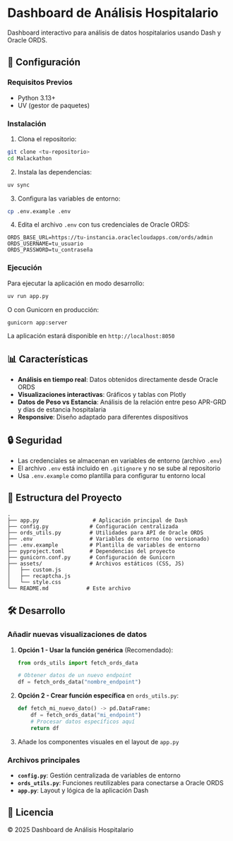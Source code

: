 # Dashboard de Análisis Hospitalario

Dashboard interactivo para análisis de datos hospitalarios usando Dash y Oracle ORDS.

## 🚀 Configuración

### Requisitos Previos
- Python 3.13+
- UV (gestor de paquetes)

### Instalación

1. Clona el repositorio:
```bash
git clone <tu-repositorio>
cd Malackathon
```

2. Instala las dependencias:
```bash
uv sync
```

3. Configura las variables de entorno:
```bash
cp .env.example .env
```

4. Edita el archivo `.env` con tus credenciales de Oracle ORDS:
```env
ORDS_BASE_URL=https://tu-instancia.oraclecloudapps.com/ords/admin
ORDS_USERNAME=tu_usuario
ORDS_PASSWORD=tu_contraseña
```

### Ejecución

Para ejecutar la aplicación en modo desarrollo:
```bash
uv run app.py
```

O con Gunicorn en producción:
```bash
gunicorn app:server
```

La aplicación estará disponible en `http://localhost:8050`

## 📊 Características

- **Análisis en tiempo real**: Datos obtenidos directamente desde Oracle ORDS
- **Visualizaciones interactivas**: Gráficos y tablas con Plotly
- **Datos de Peso vs Estancia**: Análisis de la relación entre peso APR-GRD y días de estancia hospitalaria
- **Responsive**: Diseño adaptado para diferentes dispositivos

## 🔒 Seguridad

- Las credenciales se almacenan en variables de entorno (archivo `.env`)
- El archivo `.env` está incluido en `.gitignore` y no se sube al repositorio
- Usa `.env.example` como plantilla para configurar tu entorno local

## 📁 Estructura del Proyecto

```
.
├── app.py                 # Aplicación principal de Dash
├── config.py             # Configuración centralizada
├── ords_utils.py         # Utilidades para API de Oracle ORDS
├── .env                  # Variables de entorno (no versionado)
├── .env.example          # Plantilla de variables de entorno
├── pyproject.toml        # Dependencias del proyecto
├── gunicorn.conf.py      # Configuración de Gunicorn
├── assets/               # Archivos estáticos (CSS, JS)
│   ├── custom.js
│   ├── recaptcha.js
│   └── style.css
└── README.md            # Este archivo
```

## 🛠️ Desarrollo

### Añadir nuevas visualizaciones de datos

1. **Opción 1 - Usar la función genérica** (Recomendado):
   ```python
   from ords_utils import fetch_ords_data
   
   # Obtener datos de un nuevo endpoint
   df = fetch_ords_data("nombre_endpoint")
   ```

2. **Opción 2 - Crear función específica** en `ords_utils.py`:
   ```python
   def fetch_mi_nuevo_dato() -> pd.DataFrame:
       df = fetch_ords_data("mi_endpoint")
       # Procesar datos específicos aquí
       return df
   ```

3. Añade los componentes visuales en el layout de `app.py`

### Archivos principales

- **`config.py`**: Gestión centralizada de variables de entorno
- **`ords_utils.py`**: Funciones reutilizables para conectarse a Oracle ORDS
- **`app.py`**: Layout y lógica de la aplicación Dash

## 📝 Licencia

© 2025 Dashboard de Análisis Hospitalario
